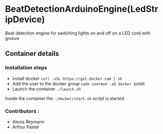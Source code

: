 # BeatDetectionArduinoEngine(LedStripDevice)
Beat detection engine for switching lights on and off on a LED cord with groove

## Container details
### Installation steps
- Install docker `curl -sSL https://get.docker.com | sh`
- Add the user to the docker group `sudo usermod -aG docker $USER`
- Launch the container `./launch.sh`

Inside the container the `./docker/start.sh` script is started


### Contributors :
 - Alexis Reymann</br>
 - Arthur Pastel

